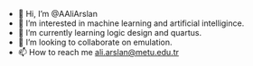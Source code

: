 - 👋 Hi, I’m @AAliArslan
- 👀 I’m interested in machine learning and artificial intelligince.
- 🌱 I’m currently learning logic design and quartus.
- 💞️ I’m looking to collaborate on emulation.
- 📫 How to reach me ali.arslan@metu.edu.tr

<!---
AAliArslan/AAliArslan is a ✨ special ✨ repository because its `README.md` (this file) appears on your GitHub profile.
You can click the Preview link to take a look at your changes.
--->
